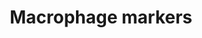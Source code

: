 ---
annotations:
- id: CL:0000235
  parent: native cell
  type: Cell Type Ontology
  value: macrophage
authors:
- Thomas
- MaintBot
- Egonw
citedin:
- link: 10.3390/nu17050757
  title: Isoschaftoside in Fig Leaf Tea Alleviates Nonalcoholic Fatty Liver Disease
    in Mice via the Regulation of Macrophage Polarity (2025)
communities: []
description: Overview of macrophage markers.  Based on [this list](http://www.antibodybeyond.com/reviews/cell-markers/macrophage-marker.htm)
  and tissue-specific gene expression from [GeneAtlas](http://biogps.org/).
last-edited: 2025-03-09
ndex: null
organisms:
- Mus musculus
redirect_from:
- /index.php/Pathway:WP2271
- /instance/WP2271
- /instance/WP2271_r137781
revision: r137781
schema-jsonld:
- '@context': https://schema.org/
  '@id': https://wikipathways.github.io/pathways/WP2271.html
  '@type': Dataset
  creator:
    '@type': Organization
    name: WikiPathways
  description: Overview of macrophage markers.  Based on [this list](http://www.antibodybeyond.com/reviews/cell-markers/macrophage-marker.htm)
    and tissue-specific gene expression from [GeneAtlas](http://biogps.org/).
  keywords:
  - Cd14
  - Cd163
  - Cd52
  - Cd68
  - Cd74
  - Cd83
  - Cd86
  - F3
  - Lyz2
  - Rac2
  license: CC0
  name: Macrophage markers
seo: CreativeWork
title: Macrophage markers
wpid: WP2271
---